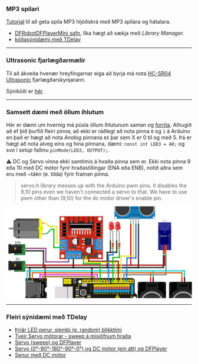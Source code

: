### MP3 spilari
 
[Tutorial](https://wiki.dfrobot.com/DFPlayer_Mini_SKU_DFR0299) til að geta spila MP3 hljóðskrá með MP3 spilara og hátalara.
- [DFRobotDFPlayerMini safn](https://github.com/DFRobot/DFRobotDFPlayerMini/archive/1.0.3.zip), líka hægt að sækja með _Library Manager_.
- [kóðasýnidæmi með TDelay](../Kodi/DFPlayer_TDelay.ino) 


<!-- :warning: Muna að aftengja RX pinna á MP3 spilara meðan kóða er hlaðið upp (e. upload) á Arduino.  -->

<!-- 
- [Wiring DFPlayer Mini (MP3 Module) to Arduino. Stereo/Mono Diagrams](https://circuitjournal.com/how-to-use-the-dfplayer-mini-mp3-module-with-an-arduino) 
- [DFplayer Mini communication issue](https://forum.digikey.com/t/dfplayer-mini-communication-issue/18159)
   - virðist vinna á 4.2v logic, nota viðnám eða level shifter IC
- _önnur kóðasýnidæmi; [delay](../Kodi/DFPlayer_Demo2.ino) og [millis](../Kodi/DFPlayer_Demo1.ino)_
-->

---

### Ultrasonic fjarlægðarmælir

Til að ákveða hvenær hreyfingarnar eiga að byrja má nota [HC-SR04 Ultrasonic](https://lastminuteengineers.com/arduino-sr04-ultrasonic-sensor-tutorial/) fjarlægðarskynjarann.

Sýnikóði er [hér](../Kodi/ultrasonic.ino).

---

### Samsett dæmi með öllum íhlutum

Hér er dæmi um hvernig má púsla öllum íhlutunum saman og [forrita](https://github.com/VESM1VS/AFANGI/blob/main/Kennsluefni/Lokaverkefni_k2_demo.ino). Athugið að ef þið þurfið fleiri pinna, að ekki er ráðlegt að nota pinna `0` og `1` á Arduino en það er hægt að nota *Analog* pinnana `AX` þar sem X er 0 til og með 5. Þá er hægt að nota alveg eins og hina pinnana, dæmi: `const int LED3 = A0;` og svo í *setup* fallinu `pinMode(LED3, OUTPUT);`.

:warning:  DC og Servo vinna ekki samtímis á hvaða pinna sem er. Ekki nota pinna 9 eða 10 með DC mótor fyrir hraðastillingar (ENA eða ENB), notið aðra sem eru með ~tákn (e. tilda) fyrir framan pinna. <br>
> servo.h library messes up with the Arduino pwm pins. It disables the 9,10 pins even we haven't connected a servo to that. We have to use pwm other than (9,10) for the dc motor driver's enable pin.

![Samsett dæmi](https://github.com/VESM1VS/AFANGI/blob/main/Kennsluefni/Lokaverkefni_k2_demo.png)

<!--
![Samsett dæmi](https://github.com/VESM1VS/AFANGI/blob/main/Kennsluefni/Lokaverkefni_demoverkefni_v23.png) 
../Kodi/samsett_daemi.ino
-->

---

### Fleiri sýnidæmi með TDelay 

- [Þrjár LED perur, slembi (e. random) blikktími](https://wokwi.com/projects/349252429929251411)
- [Tveir Servo mótorar - sweep á misjöfnum hraða](https://wokwi.com/projects/349794862688633427)
- [Servo (sweep) og DFPlayer](https://github.com/VESM1VS/AFANGI/blob/main/Kodi/TDelay_Servo_DFPlayer.ino)
- [Servo (0°-90°-180°-90°-0°) og DC mótor (ein átt) og DFPlayer](https://github.com/VESM1VS/AFANGI/blob/main/Kodi/TDelay_Servo_DCmotor_DFPlayer.ino)
- [Senur með DC mótor](https://github.com/VESM1VS/AFANGI/blob/main/Kodi/einn_dc_l298n.ino) 

<!-- 
- [Servo og LED stjórnast með fjarlægð úr Sonic](https://wokwi.com/projects/349337061426201170) 
- [Einn Servo mótor - (0°-90°-180°-90°-0°)](https://wokwi.com/projects/349789993741320787)
- [Einn Servo mótor - 0° til 180° til 0° (sweep)](https://wokwi.com/projects/349792066153218642)
-->

